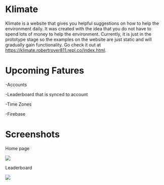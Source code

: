 # Klimate
Klimate is a website that gives you helpful suggestions on how to help the environment daily. It  was created with the idea that you do not have to spend lots of money to help the environment. Currently, it is just in the prototype stage so the examples on the website are just static and will gradually gain functionality. Go check it out at https://klimate.robertrover811.repl.co/index.html.

# Upcoming Fatures

-Accounts

-Leaderboard that is synced to account

-Time Zones

-Firebase


# Screenshots
Home page

<img src="https://cdn.discordapp.com/attachments/811104542959468544/815676653187235941/Screenshot_2021-02-28_120659.png">

Leaderboard

<img src="https://media.discordapp.net/attachments/811104542959468544/815676674058223636/Screenshot_2021-02-28_120731.png?width=777&height=437">

